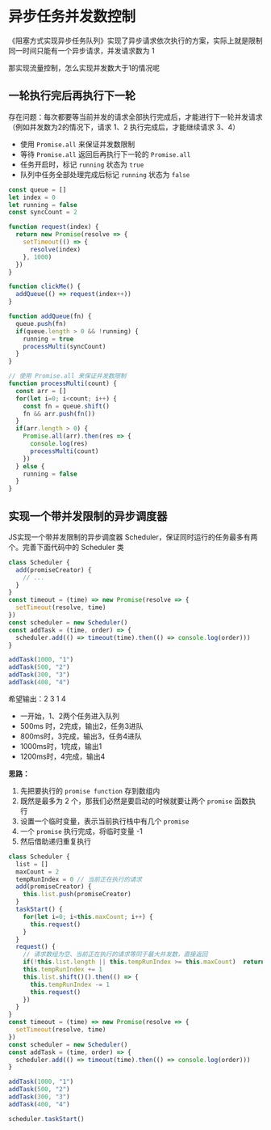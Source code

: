 # 异步任务并发数控制

《阻塞方式实现异步任务队列》实现了异步请求依次执行的方案，实际上就是限制同一时间只能有一个异步请求，并发请求数为 1

那实现流量控制，怎么实现并发数大于1的情况呢



## 一轮执行完后再执行下一轮

存在问题：每次都要等当前并发的请求全部执行完成后，才能进行下一轮并发请求（例如并发数为2的情况下，请求 1、2 执行完成后，才能继续请求 3、4）

- 使用 `Promise.all` 来保证并发数限制
- 等待 `Promise.all` 返回后再执行下一轮的 `Promise.all`
- 任务开启时，标记 `running` 状态为 `true`
- 队列中任务全部处理完成后标记 `running` 状态为 `false`

```js
const queue = []
let index = 0
let running = false
const syncCount = 2

function request(index) {
  return new Promise(resolve => {
    setTimeout(() => {
      resolve(index)
    }, 1000)
  })
}

function clickMe() {
  addQueue(() => request(index++))
}

function addQueue(fn) {
  queue.push(fn)
  if(queue.length > 0 && !running) {
    running = true
    processMulti(syncCount)
  }
}

// 使用 Promise.all 来保证并发数限制
function processMulti(count) {
  const arr = []
  for(let i=0; i<count; i++) {
    const fn = queue.shift()
    fn && arr.push(fn())
  }
  if(arr.length > 0) {
    Promise.all(arr).then(res => {
      console.log(res)
      processMulti(count)
    })
  } else {
    running = false
  }
}
```



## 实现一个带并发限制的异步调度器

JS实现一个带并发限制的异步调度器 Scheduler，保证同时运行的任务最多有两个。完善下面代码中的 Scheduler 类

```js
class Scheduler {
  add(promiseCreator) {
    // ...
  }
}
const timeout = (time) => new Promise(resolve => {
  setTimeout(resolve, time)
})
const scheduler = new Scheduler()
const addTask = (time, order) => {
  scheduler.add(() => timeout(time).then(() => console.log(order)))
}

addTask(1000, "1")
addTask(500, "2")
addTask(300, "3")
addTask(400, "4")
```

希望输出：2 3 1 4

- 一开始，1、2两个任务进入队列
- 500ms 时，2完成，输出2，任务3进队
- 800ms时，3完成，输出3，任务4进队
- 1000ms时，1完成，输出1
- 1200ms时，4完成，输出4

**思路：**

1. 先把要执行的 `promise function` 存到数组内
2. 既然是最多为 2 个，那我们必然是要启动的时候就要让两个 `promise` 函数执行
3. 设置一个临时变量，表示当前执行栈中有几个 `promise`
4. 一个 `promise` 执行完成，将临时变量 -1
5. 然后借助递归重复执行

```js
class Scheduler {
  list = []
  maxCount = 2
  tempRunIndex = 0 // 当前正在执行的请求
  add(promiseCreator) {
    this.list.push(promiseCreator)
  }
  taskStart() {
    for(let i=0; i<this.maxCount; i++) {
      this.request()
    }
  }
  request() {
    // 请求数组为空、当前正在执行的请求等同于最大并发数，直接返回
    if(!this.list.length || this.tempRunIndex >= this.maxCount)  return
    this.tempRunIndex += 1
    this.list.shift()().then(() => {
      this.tempRunIndex -= 1
      this.request()
    })
  }
}
const timeout = (time) => new Promise(resolve => {
  setTimeout(resolve, time)
})
const scheduler = new Scheduler()
const addTask = (time, order) => {
  scheduler.add(() => timeout(time).then(() => console.log(order)))
}

addTask(1000, "1")
addTask(500, "2")
addTask(300, "3")
addTask(400, "4")

scheduler.taskStart()
```





